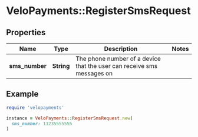 # VeloPayments::RegisterSmsRequest

## Properties

| Name | Type | Description | Notes |
| ---- | ---- | ----------- | ----- |
| **sms_number** | **String** | The phone number of a device that the user can receive sms messages on  |  |

## Example

```ruby
require 'velopayments'

instance = VeloPayments::RegisterSmsRequest.new(
  sms_number: 11235555555
)
```


